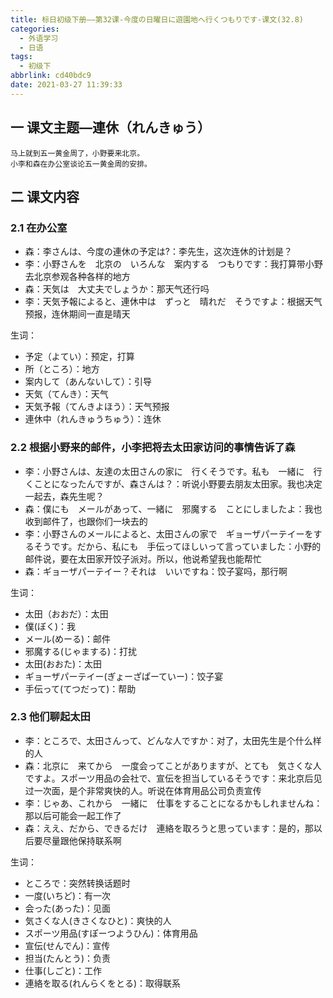 ```yaml
---
title: 标日初级下册——第32课-今度の日曜日に遊園地へ行くつもりです-课文(32.8)
categories:
  - 外语学习
  - 日语
tags:
  - 初级下
abbrlink: cd40bdc9
date: 2021-03-27 11:39:33
---
```

## 一 课文主题—連休（れんきゅう）

```
马上就到五一黄金周了，小野要来北京。
小李和森在办公室谈论五一黄金周的安排。
```

<!--more-->

## 二 课文内容

### 2.1 在办公室

* 森：李さんは、今度の連休の予定は?：李先生，这次连休的计划是？
* 李：小野さんを　北京の　いろんな　案内する　つもりです：我打算带小野去北京参观各种各样的地方
* 森：天気は　大丈夫でしょうか：那天气还行吗
* 李：天気予報によると、連休中は　ずっと　晴れだ　そうですよ：根据天气预报，连休期间一直是晴天

生词：　

* 予定（よてい）：预定，打算
* 所（ところ）：地方
* 案内して（あんないして）：引导
* 天気（てんき）：天气
* 天気予報（てんきよほう）：天气预报
* 連休中（れんきゅうちゅう）：连休

### 2.2 根据小野来的邮件，小李把将去太田家访问的事情告诉了森

* 李：小野さんは、友達の太田さんの家に　行くそうです。私も　一緒に　行くことになったんですが、森さんは？：听说小野要去朋友太田家。我也决定一起去，森先生呢？
* 森：僕にも　メールがあって、一緒に　邪魔する　ことにしましたよ：我也收到邮件了，也跟你们一块去的
* 李：小野さんのメールによると、太田さんの家で　ギョーザパーテイーをするそうです。だから、私にも　手伝ってほしいって言っていました：小野的邮件说，要在太田家开饺子派对。所以，他说希望我也能帮忙
* 森：ギョーザパーテイー？それは　いいですね：饺子宴吗，那行啊

生词：

* 太田（おおだ）：太田
* 僕(ぼく)：我
* メール(めーる)：邮件
* 邪魔する(じゃまする)：打扰
* 太田(おおた)：太田
* ギョーザパーテイー(ぎょーざぱーていー)：饺子宴
* 手伝って(てつだって)：帮助

### 2.3 他们聊起太田

* 李：ところで、太田さんって、どんな人ですか：对了，太田先生是个什么样的人
* 森：北京に　来てから　一度会ってことがありますが、とても　気さくな人ですよ。スポーツ用品の会社で、宣伝を担当しているそうです：来北京后见过一次面，是个非常爽快的人。听说在体育用品公司负责宣传
* 李：じゃあ、これから　一緒に　仕事をすることになるかもしれませんね：那以后可能会一起工作了
* 森：ええ、だから、できるだけ　連絡を取ろうと思っています：是的，那以后要尽量跟他保持联系啊

生词：

* ところで：突然转换话题时
* 一度(いちど)：有一次
* 会った(あった)：见面
* 気さくな人(きさくなひと)：爽快的人
* スポーツ用品(すぽーつようひん)：体育用品
* 宣伝(せんでん)：宣传
* 担当(たんとう)：负责
* 仕事(しごと)：工作
* 連絡を取る(れんらくをとる)：取得联系